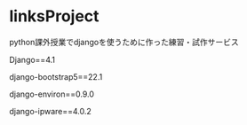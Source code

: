 # linksProject
python課外授業でdjangoを使うために作った練習・試作サービス

Django==4.1

django-bootstrap5==22.1

django-environ==0.9.0

django-ipware==4.0.2
